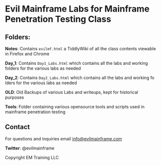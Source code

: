 # Evil Mainframe Labs for Mainframe Penetration Testing Class

## Folders:

**Notes**: Contains `evilmf.html` a TiddlyWiki of all the class contents viewable in Firefox and Chrome

**Day_1**: Contains `Day1_Labs.html` which contains all the labs and working folders for the various labs as needed

**Day_2**: Contains `Day2_Labs.html` which contains all the labs and working fo
lders for the various labs as needed

**OLD**: Old Backups of various Labs and writeups, kept for historical purposes

**Tools**: Folder containing various opensource tools and scripts used in mainframe penetration testing

## Contact

For questions and inquiries email info@evilmainframe.com

**Twitter**: @evilmainframe

Copyright EM Training LLC
